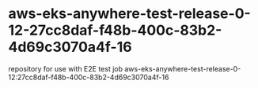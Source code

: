 # aws-eks-anywhere-test-release-0-12-27cc8daf-f48b-400c-83b2-4d69c3070a4f-16
repository for use with E2E test job aws-eks-anywhere-test-release-0-12:27cc8daf-f48b-400c-83b2-4d69c3070a4f-16
